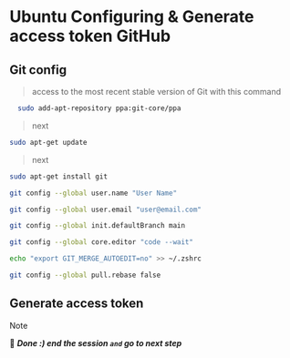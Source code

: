 # Ubuntu Configuring & Generate access token GitHub

## Git config

>access to the most recent stable version of Git with this command

```bash
  sudo add-apt-repository ppa:git-core/ppa
```

>next

```bash
sudo apt-get update
```

>next

```bash
sudo apt-get install git
```

```bash
git config --global user.name "User Name"
```

```bash
git config --global user.email "user@email.com"
```

```bash
git config --global init.defaultBranch main
```

```bash
git config --global core.editor "code --wait"
```

```bash
echo "export GIT_MERGE_AUTOEDIT=no" >> ~/.zshrc
```

```bash
git config --global pull.rebase false
```

## Generate access token

>[!NOTE]
> 📌 ***Done :) end the session `and` go to next step***
